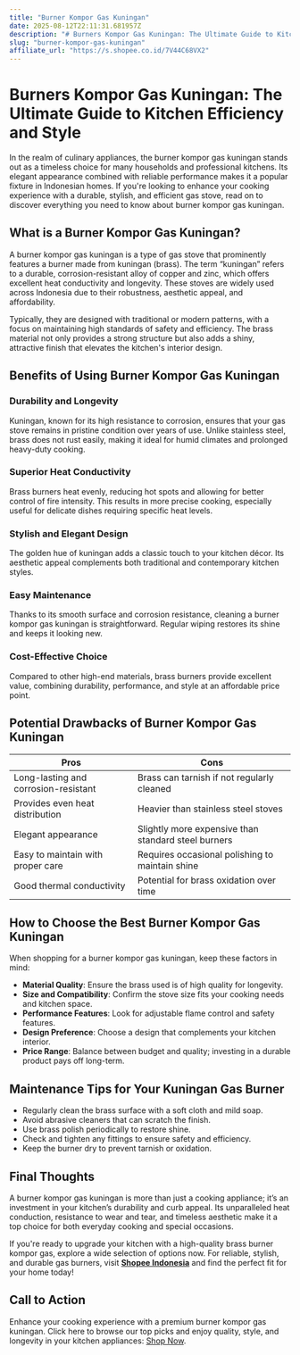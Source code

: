```yaml
---
title: "Burner Kompor Gas Kuningan"
date: 2025-08-12T22:11:31.681957Z
description: "# Burners Kompor Gas Kuningan: The Ultimate Guide to Kitchen Efficiency and Style..."
slug: "burner-kompor-gas-kuningan"
affiliate_url: "https://s.shopee.co.id/7V44C68VX2"
---
```

# Burners Kompor Gas Kuningan: The Ultimate Guide to Kitchen Efficiency and Style

In the realm of culinary appliances, the burner kompor gas kuningan stands out as a timeless choice for many households and professional kitchens. Its elegant appearance combined with reliable performance makes it a popular fixture in Indonesian homes. If you're looking to enhance your cooking experience with a durable, stylish, and efficient gas stove, read on to discover everything you need to know about burner kompor gas kuningan.

## What is a Burner Kompor Gas Kuningan?

A burner kompor gas kuningan is a type of gas stove that prominently features a burner made from kuningan (brass). The term “kuningan” refers to a durable, corrosion-resistant alloy of copper and zinc, which offers excellent heat conductivity and longevity. These stoves are widely used across Indonesia due to their robustness, aesthetic appeal, and affordability.

Typically, they are designed with traditional or modern patterns, with a focus on maintaining high standards of safety and efficiency. The brass material not only provides a strong structure but also adds a shiny, attractive finish that elevates the kitchen's interior design.

## Benefits of Using Burner Kompor Gas Kuningan

### Durability and Longevity

Kuningan, known for its high resistance to corrosion, ensures that your gas stove remains in pristine condition over years of use. Unlike stainless steel, brass does not rust easily, making it ideal for humid climates and prolonged heavy-duty cooking.

### Superior Heat Conductivity

Brass burners heat evenly, reducing hot spots and allowing for better control of fire intensity. This results in more precise cooking, especially useful for delicate dishes requiring specific heat levels.

### Stylish and Elegant Design

The golden hue of kuningan adds a classic touch to your kitchen décor. Its aesthetic appeal complements both traditional and contemporary kitchen styles.

### Easy Maintenance

Thanks to its smooth surface and corrosion resistance, cleaning a burner kompor gas kuningan is straightforward. Regular wiping restores its shine and keeps it looking new.

### Cost-Effective Choice

Compared to other high-end materials, brass burners provide excellent value, combining durability, performance, and style at an affordable price point.

## Potential Drawbacks of Burner Kompor Gas Kuningan

| Pros | Cons |
|---|---|
| Long-lasting and corrosion-resistant | Brass can tarnish if not regularly cleaned |
| Provides even heat distribution | Heavier than stainless steel stoves |
| Elegant appearance | Slightly more expensive than standard steel burners |
| Easy to maintain with proper care | Requires occasional polishing to maintain shine |
| Good thermal conductivity | Potential for brass oxidation over time |

## How to Choose the Best Burner Kompor Gas Kuningan

When shopping for a burner kompor gas kuningan, keep these factors in mind:

- **Material Quality**: Ensure the brass used is of high quality for longevity.
- **Size and Compatibility**: Confirm the stove size fits your cooking needs and kitchen space.
- **Performance Features**: Look for adjustable flame control and safety features.
- **Design Preference**: Choose a design that complements your kitchen interior.
- **Price Range**: Balance between budget and quality; investing in a durable product pays off long-term.

## Maintenance Tips for Your Kuningan Gas Burner

- Regularly clean the brass surface with a soft cloth and mild soap.
- Avoid abrasive cleaners that can scratch the finish.
- Use brass polish periodically to restore shine.
- Check and tighten any fittings to ensure safety and efficiency.
- Keep the burner dry to prevent tarnish or oxidation.

## Final Thoughts

A burner kompor gas kuningan is more than just a cooking appliance; it’s an investment in your kitchen’s durability and curb appeal. Its unparalleled heat conduction, resistance to wear and tear, and timeless aesthetic make it a top choice for both everyday cooking and special occasions.

If you're ready to upgrade your kitchen with a high-quality brass burner kompor gas, explore a wide selection of options now. For reliable, stylish, and durable gas burners, visit **[Shopee Indonesia](https://s.shopee.co.id/7V44C68VX2)** and find the perfect fit for your home today!

## Call to Action

Enhance your cooking experience with a premium burner kompor gas kuningan. Click here to browse our top picks and enjoy quality, style, and longevity in your kitchen appliances: [Shop Now](https://s.shopee.co.id/7V44C68VX2).